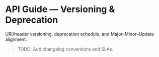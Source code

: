 # API Guide — Versioning & Deprecation

URI/header versioning, deprecation schedule, and Major–Minor–Update alignment.

> TODO: Add changelog conventions and SLAs.
